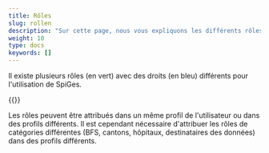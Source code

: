 ```yaml
---
title: Rôles
slug: rollen
description: "Sur cette page, nous vous expliquons les différents rôles existants sur la plateforme."
weight: 10
type: docs
keywords: []
---
```


Il existe plusieurs rôles (en vert) avec des droits (en bleu) différents pour l'utilisation de SpiGes.

{{<insertImage image="roles.png" class="edge max-w-90">}}

Les rôles peuvent être attribués dans un même profil de l'utilisateur ou dans des profils différents. Il est cependant nécessaire d'attribuer les rôles de catégories différentes (BFS, cantons, hôpitaux, destinataires des données) dans des profils différents. 